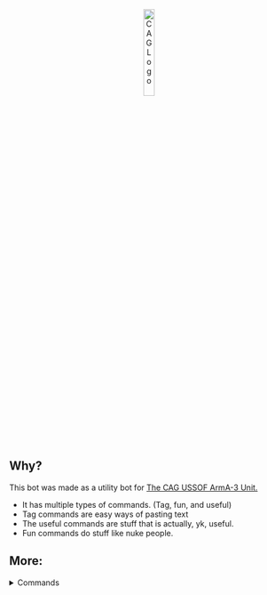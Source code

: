<div align="center">
<a href="https://discord.gg/8srzuP97Rb"><img src="https://github.com/user-attachments/assets/4d81fc10-dd45-4a59-aafb-bc6c45ce91fa" alt="CAG Logo" width="20%" height="20%"></a>
</div>

## Why?

This bot was made as a utility bot for [The CAG USSOF ArmA-3 Unit.](https://discord.gg/8srzuP97Rb)

- It has multiple types of commands. (Tag, fun, and useful)
- Tag commands are easy ways of pasting text
- The useful commands are stuff that is actually, yk, useful.
- Fun commands do stuff like nuke people.

## More:

<details>
  <summary>Commands</summary>
  
## Useful Commands:
- /help - Show the help menu.
- /ping - Bot replies with "Pong"
- /update-modpack - Keep track of who has updated their modpack.
- /info - Information on this bot.
- /link list - List all of the shortened links.

## Tag Commands:
- /rules - Send the CAG Discord server rules.
- /event-times - The current op times.
- /server-info - All the server info needed to join.
- /socials - The CAG social media accounts.
- /mos-list - The MOS listings.
- /recruitment-message - The recruitment message. 
- /staff-list - The people who hold the power in CAG

## Fun Commands: 

- /nuke - Nuke a place
- /rate - Get a very real and 100% totally accurate rating of something.
  
</details>
